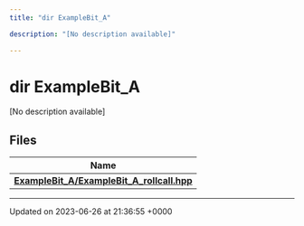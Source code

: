 ```yaml
---
title: "dir ExampleBit_A"

description: "[No description available]"

---
```


# dir ExampleBit_A

[No description available]

## Files

| Name           |
| -------------- |
| **[ExampleBit_A/ExampleBit_A_rollcall.hpp](/documentation/code/files/examplebit__a__rollcall_8hpp/#file-examplebit-a-examplebit-a-rollcall-hpp)**  |






-------------------------------

Updated on 2023-06-26 at 21:36:55 +0000
